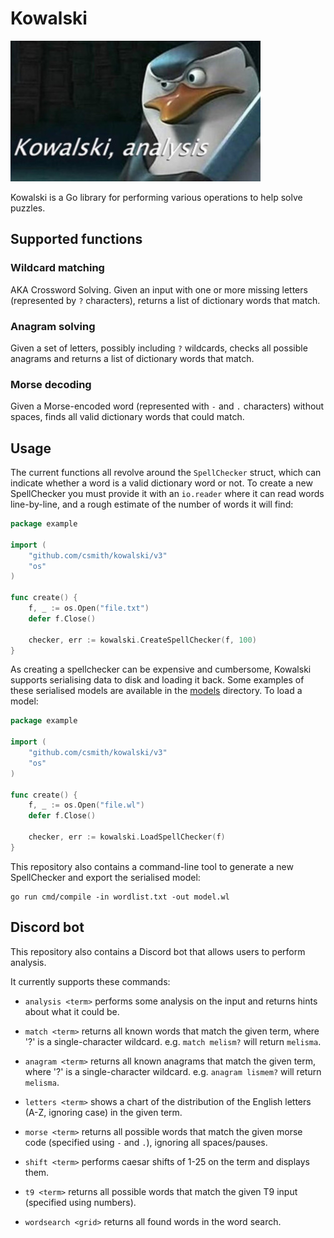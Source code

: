 # Kowalski

![Kowalski, analysis](kowalski.jpg)

Kowalski is a Go library for performing various operations to help solve puzzles.

## Supported functions

### Wildcard matching

AKA Crossword Solving. Given an input with one or more missing letters (represented by
`?` characters), returns a list of dictionary words that match.

### Anagram solving

Given a set of letters, possibly including `?` wildcards, checks all possible anagrams
and returns a list of dictionary words that match.

### Morse decoding

Given a Morse-encoded word (represented with `-` and `.` characters) without spaces,
finds all valid dictionary words that could match.

## Usage

The current functions all revolve around the `SpellChecker` struct, which can indicate
whether a word is a valid dictionary word or not. To create a new SpellChecker you must
provide it with an `io.reader` where it can read words line-by-line, and a rough estimate
of the number of words it will find:

```go
package example

import (
    "github.com/csmith/kowalski/v3"
    "os"
)

func create() {
    f, _ := os.Open("file.txt")
    defer f.Close()
    
    checker, err := kowalski.CreateSpellChecker(f, 100)
}
```

As creating a spellchecker can be expensive and cumbersome, Kowalski supports
serialising data to disk and loading it back. Some examples of these serialised
models are available in the [models](models) directory. To load a model:

```go
package example

import (
    "github.com/csmith/kowalski/v3"
    "os"
)

func create() {
    f, _ := os.Open("file.wl")
    defer f.Close()
    
    checker, err := kowalski.LoadSpellChecker(f)
}
```

This repository also contains a command-line tool to generate a new SpellChecker and export
the serialised model:

```
go run cmd/compile -in wordlist.txt -out model.wl
```

## Discord bot

This repository also contains a Discord bot that allows users to perform analysis.

It currently supports these commands:

- `analysis <term>` performs some analysis on the input and returns
  hints about what it could be.

- `match <term>` returns all known words that match the given term,
  where '?' is a single-character wildcard.
  e.g. `match melism?` will return `melisma`.

- `anagram <term>` returns all known anagrams that match the given term,
  where '?' is a single-character wildcard.
  e.g. `anagram lismem?` will return `melisma`.

- `letters <term>` shows a chart of the distribution of the English letters
  (A-Z, ignoring case) in the given term.

- `morse <term>` returns all possible words that match the given morse code
  (specified using `-` and `.`), ignoring all spaces/pauses.
  
- `shift <term>` performs caesar shifts of 1-25 on the term and displays them.

- `t9 <term>` returns all possible words that match the given T9 input
  (specified using numbers).

- `wordsearch <grid>` returns all found words in the word search.
